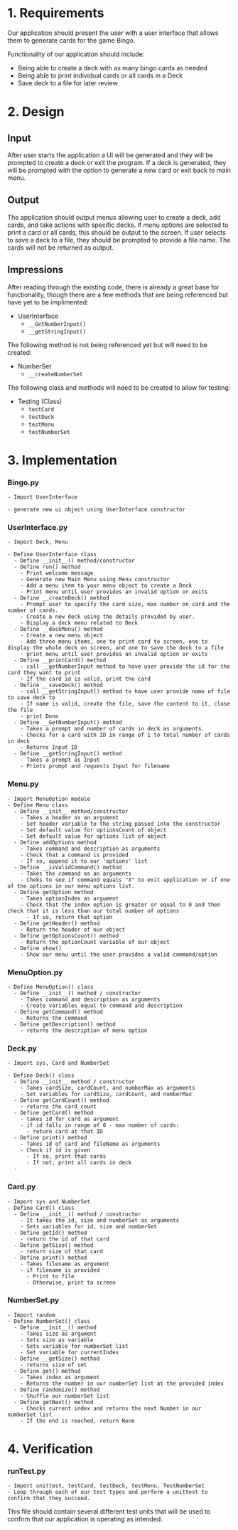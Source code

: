 # 1. Requirements

Our application should present the user with a user interface that allows them to generate cards for the game Bingo.

Functionality of our application should include:
- Being able to create a deck with as many bingo cards as needed
- Being able to print individual cards or all cards in a Deck
- Save deck to a file for later review

# 2. Design

## Input

After user starts the application a UI will be generated and they will be prompted to create a deck or exit the program. If a deck is generated, they will be prompted with the option to generate a new card or exit back to main menu.

## Output
The application should output menus allowing user to create a deck, add cards, and take actions with specific decks. If menu options are selected to print a card or all cards, this should be output to the screen. If user selects to save a deck to a file, they should be prompted to provide a file name. The cards will not be returned as output.

## Impressions

After reading through the existing code, there is already a great base for functionality, though there are a few methods that are being referenced but have yet to be implimented:

- UserInterface
  - `__GetNumberInput()`
  - `__getStringInput()`

The following method is not being referenced yet but will need to be created:

- NumberSet
  - `__createNumberSet`

The following class and methods will need to be created to allow for testing:

- Testing (Class)
  - `testCard`
  - `testDeck`
  - `testMenu`
  - `testNumberSet`

# 3. Implementation

### Bingo.py
```
- Import UserInterface

- generate new ui object using UserInterface constructor
```

### UserInterface.py
```
- Import Deck, Menu

- Define UserInterface class
  - Define __init__() method/constructor
  - Define run() method
    - Print welcome message
    - Generate new Main Menu using Menu constructor
    - Add a menu item to your menu object to create a Deck
    - Print menu until user provides an invalid option or exits
  - Define __createDeck() method
    - Prompt user to specify the card size, max number on card and the number of cards.
    - Create a new deck using the details provided by user.
    - Display a deck menu related to Deck
  - Define __deckMenu() method
    - Create a new menu object
    - Add three menu items, one to print card to screen, one to display the whole deck on screen, and one to save the deck to a file
    - print menu until user provides an invalid option or exits
  - Define __printCard() method
    - call __getNumberInput method to have user provide the id for the card they want to print
    - If the card id is valid, print the card
  - Define __saveDeck() method
    - call __getStringInput() method to have user provide name of file to save deck to
    - If name is valid, create the file, save the content to it, close the file
    - print Done
  - Define __GetNumberInput() method
    - Takes a prompt and number of cards in deck as arguments.
    - Checks for a card with ID in range of 1 to total number of cards in deck
    - Returns Input ID
  - Define __getStringInput() method
    - Takes a prompt as Input
    - Prints prompt and requests Input for filename
```

### Menu.py

```
- Import MenuOption module
- Define Menu class
  - Define __init__ method/constructor
    - Takes a header as an argument
    - Set header variable to the string passed into the constructor
    - Set default value for optionsCount of object
    - Set default value for options list of object
  - Define addOptions method
    - Takes command and description as arguments
    - Check that a command is provided
    - If so, append it to our 'options' list
  - Define __isValidCommand() method
    - Takes the command as an arguments
    - Cheks to see if command equals "X" to exit application or if one of the options in our menu options list.
  - Define getOption method
    - Takes optionIndex as argument
    - Check that the index option is greater or equal to 0 and then check that it is less than our total number of options
      - If so, return that option
  - Define getHeader() method
    - Return the header of our object
  - Define getOptionsCount() method
    - Return the optionCount variable of our object
  - Define show()
    - Show our menu until the user provides a valid command/option

```
### MenuOption.py
```
- Define MenuOption() class
  - Define __init__() method / constructor
    - Takes command and description as arguments
    - Create variables equal to command and description
  - Define getCommand() method
    - Returns the command
  - Define getDescription() method
    - returns the description of menu option
```

### Deck.py
```
- Import sys, Card and NumberSet

- Define Deck() class
  - Define __init__ method / constructor
    - Takes cardSize, cardCount, and numberMax as arguments
    - Set variables for cardSize, cardCount, and numberMax
  - Define getCardCount() method
    - returns the card count
  - Define getCard() method
    - takes id for card as argument
    - if id falls in range of 0 - max number of cards:
      - return card at that ID
  - Define print() method
    - Takes id of card and fileName as arguments
    - Check if id is given
      - If so, print that cards
      - If not, print all cards in deck
  -

```
### Card.py
```
- Import sys and NumberSet
- Define Card() class
  - Define __init__() method / constructor
    - It takes the id, size and numberSet as arguments
    - Sets variables for id, size and numberSet
  - Define getId() method
    - return the id of that card
  - Define getSize() method
    - return size of that card
  - Define print() method
    - Takes filename as argument
    - if filename is provided
      - Print to file
      - Otherwise, print to screen
```
### NumberSet.py
```
- Import random
- Define NumberSet() class
  - Define __init__() method
    - Takes size as argument
    - Sets size as variable
    - Sets variable for numberSet list
    - Set variable for currentIndex
  - Define __getSize() method
    - returns size of set
  - Define get() method
    - Takes index as argument
    - Returns the number in our numberSet list at the provided index
  - Define randomize() method
    - Shuffle our numberSet list
  - Define getNext() method
    - Checks current index and returns the next Number in our numberSet list
    - If the end is reached, return None
```

# 4. Verification

### runTest.py
```
- Import unittest, testCard, testDeck, testMenu, TestNumberSet
- Loop through each of our test types and perform a unittest to confirm that they succeed.
```

This file should contain several different test units that will be used to confirm that our application is operating as intended.
